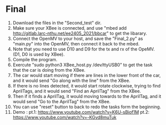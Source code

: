 # Final
1. Download the files in the "Second_test" dir. 
2. Make sure your XBee is connected, and use "mbed add http://gitlab.larc-nthu.net/ee2405_2021/bbcar" to get the libarary.
3. Connect the OpenMV to your host, and save the "Final_2.py" as "main.py" into the OpenMV, then connect it back to the mbed.
4. Note that you need to use D10 and D9 for the tx and rx of the OpeMV.(D1, D0 is used by XBee).
5. Compile the program.
6. Exercute "sudo python3 XBee_host.py /dev/ttyUSB0" to get the task that the car is doing from the XBee.
7. The car would start moving if there are lines in the lower front of the car, and it would send "Go along with the line" from the XBee.
8. If there is no lines detected, it would start rotate clockwise, trying to find AprilTags, and it would send "Find an AprilTag" from the XBee.
9. Then if it finds a AprilTag, it would moving towards to the AprilTag, and it would send "Go to the AprilTag" from the XBee.
10. You can use "reset" button to back to redo the tasks form the beginning.
11. Demo : 
    pt.1: https://www.youtube.com/watch?v=K6U-sBiof1M
    pt.2: https://www.youtube.com/watch?v=-KGvd8muTuk
